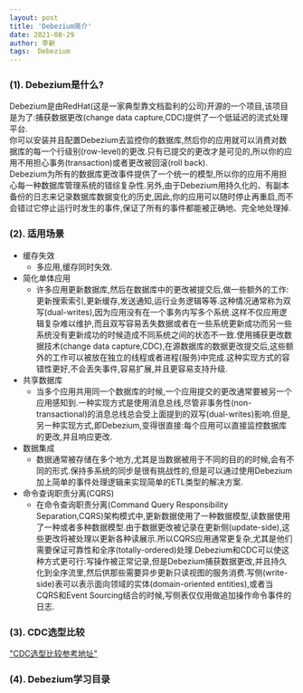 ```yaml
---
layout: post
title: 'Debezium简介' 
date: 2021-08-29
author: 李新
tags:  Debezium
---
```


### (1). Debezium是什么?
Debezium是由RedHat(这是一家典型靠文档盈利的公司)开源的一个项目,该项目是为了:捕获数据更改(change data capture,CDC)提供了一个低延迟的流式处理平台.                
你可以安装并且配置Debezium去监控你的数据库,然后你的应用就可以消费对数据库的每一个行级别(row-level)的更改.只有已提交的更改才是可见的,所以你的应用不用担心事务(transaction)或者更改被回滚(roll back).                
Debezium为所有的数据库更改事件提供了一个统一的模型,所以你的应用不用担心每一种数据库管理系统的错综复杂性.另外,由于Debezium用持久化的、有副本备份的日志来记录数据库数据变化的历史,因此,你的应用可以随时停止再重启,而不会错过它停止运行时发生的事件,保证了所有的事件都能被正确地、完全地处理掉.           

### (2). 适用场景

+ 缓存失效
  - 多应用,缓存同时失效.   
+ 简化单体应用
  - 许多应用更新数据库,然后在数据库中的更改被提交后,做一些额外的工作:更新搜索索引,更新缓存,发送通知,运行业务逻辑等等.这种情况通常称为双写(dual-writes),因为应用没有在一个事务内写多个系统.这样不仅应用逻辑复杂难以维护,而且双写容易丢失数据或者在一些系统更新成功而另一些系统没有更新成功的时候造成不同系统之间的状态不一致.使用捕获更改数据技术(change data capture,CDC),在源数据库的数据更改提交后,这些额外的工作可以被放在独立的线程或者进程(服务)中完成.这种实现方式的容错性更好,不会丢失事件,容易扩展,并且更容易支持升级.  
+ 共享数据库
  - 当多个应用共用同一个数据库的时候,一个应用提交的更改通常要被另一个应用感知到.一种实现方式是使用消息总线,尽管非事务性(non-transactional)的消息总线总会受上面提到的双写(dual-writes)影响.但是,另一种实现方式,即Debezium,变得很直接:每个应用可以直接监控数据库的更改,并且响应更改.    
+ 数据集成
  - 数据通常被存储在多个地方,尤其是当数据被用于不同的目的的时候,会有不同的形式.保持多系统的同步是很有挑战性的,但是可以通过使用Debezium加上简单的事件处理逻辑来实现简单的ETL类型的解决方案.   
+ 命令查询职责分离(CQRS)
  - 在命令查询职责分离(Command Query Responsibility Separation,CQRS)架构模式中,更新数据使用了一种数据模型,读数据使用了一种或者多种数据模型.由于数据更改被记录在更新侧(update-side),这些更改将被处理以更新各种读展示.所以CQRS应用通常更复杂,尤其是他们需要保证可靠性和全序(totally-ordered)处理.Debezium和CDC可以使这种方式更可行:写操作被正常记录,但是Debezium捕获数据更改,并且持久化到全序流里,然后供那些需要异步更新只读视图的服务消费.写侧(write-side)表可以表示面向领域的实体(domain-oriented entities),或者当CQRS和Event Sourcing结合的时候,写侧表仅仅用做追加操作命令事件的日志.  

### (3). CDC选型比较

["CDC选型比较参考地址"](https://aleiwu.com/post/vimur.cn/)

### (4). Debezium学习目录
